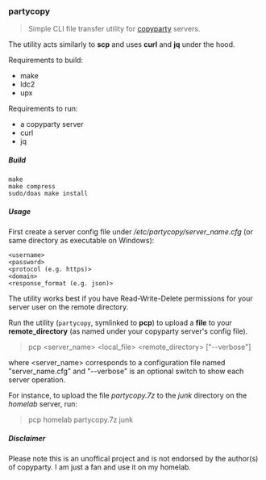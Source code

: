 ### partycopy
> Simple CLI file transfer utility for [copyparty](https://github.com/9001/copyparty) servers.

The utility acts similarly to **scp** and uses **curl** and **jq** under the hood.

Requirements to build:
* make
* ldc2
* upx

Requirements to run:
* a copyparty server
* curl
* jq

##### Build
```
make
make compress
sudo/doas make install
```

##### Usage

First create a server config file under */etc/partycopy/server_name.cfg* (or same directory as executable on Windows):

```properties
<username>
<password>
<protocol (e.g. https)>
<domain>
<response_format (e.g. json)>
```

The utility works best if you have Read-Write-Delete permissions for your server user on the remote directory.

Run the utility (`partycopy`, symlinked to **pcp**) to upload a **file** to your **remote_directory** (as named under your copyparty server's config file).

> pcp <server_name> <local_file> <remote_directory> ["--verbose"]

where <server_name> corresponds to a configuration file named "server_name.cfg" and "--verbose" is an optional switch to show each server operation.

For instance, to upload the file *partycopy.7z* to the *junk* directory on the *homelab* server, run:

> pcp homelab partycopy.7z junk

##### Disclaimer
Please note this is an unoffical project and is not endorsed by the author(s) of copyparty. I am just a fan and use it on my homelab.
